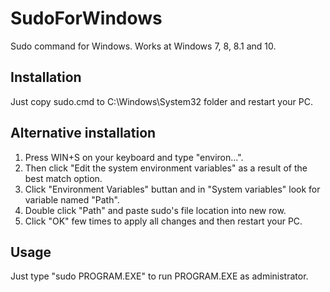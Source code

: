 # SudoForWindows
Sudo command for Windows. Works at Windows 7, 8, 8.1 and 10.

## Installation
Just copy sudo.cmd to C:\Windows\System32 folder and restart your PC.

## Alternative installation
1. Press WIN+S on your keyboard and type "environ...". 
2. Then click "Edit the system environment variables" as a result of the best match option.
3. Click "Environment Variables" buttan and in "System variables" look for variable named "Path".
4. Double click "Path" and paste sudo's file location into new row.
5. Click "OK" few times to apply all changes and then restart your PC.

## Usage

Just type "sudo PROGRAM.EXE" to run PROGRAM.EXE as administrator.
